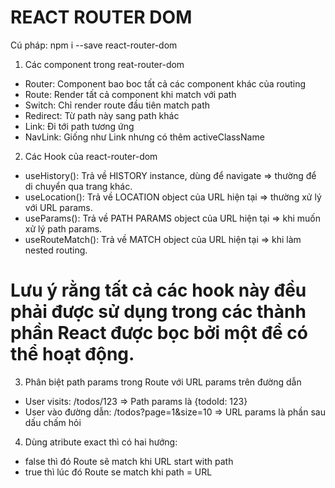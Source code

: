 # REACT ROUTER DOM

Cú pháp: npm i --save react-router-dom

1. Các component trong reat-router-dom

- Router: Component bao boc tất cả các component khác của routing
- Route: Render tất cả component khi match với path
- Switch: Chỉ render route đầu tiên match path
- Redirect: Từ path này sang path khác
- Link: Đi tới path tương ứng
- NavLink: Giống như Link nhưng có thêm activeClassName

2. Các Hook của react-router-dom

- useHistory(): Trả về HISTORY instance, dùng để navigate
  => thường để di chuyển qua trang khác.
- useLocation(): Trả về LOCATION object của URL hiện tại
  => thường xử lý với URL params.
- useParams(): Trả về PATH PARAMS object của URL hiện tại
  => khi muốn xử lý path params.
- useRouteMatch(): Trả về MATCH object của URL hiện tại
  => khi làm nested routing.

# Lưu ý rằng tất cả các hook này đều phải được sử dụng trong các thành phần React được bọc bởi một <Router> để có thể hoạt động.

3. Phân biệt path params trong Route với URL params trên đường dẫn

- User visits: /todos/123 => Path params là {todoId: 123}
- User vào đường dẫn: /todos?page=1&size=10 => URL params là phần sau dấu chấm hỏi

4. Dùng atribute exact thì có hai hướng:

- false thì đó Route sẽ match khi URL start with path
- true thì lúc đó Route se match khi path = URL
